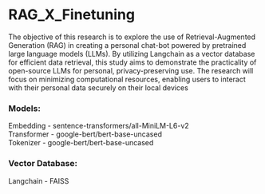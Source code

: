 # RAG_X_Finetuning
The objective of this research is to explore the use of Retrieval-Augmented Generation (RAG) in creating a personal chat-bot powered by pretrained large language models (LLMs). By utilizing Langchain as a vector database for efficient data retrieval, this study aims to demonstrate the practicality of open-source LLMs for personal, privacy-preserving use. The research will focus on minimizing computational resources, enabling users to interact with their personal data securely on their local devices

### Models:
Embedding - sentence-transformers/all-MiniLM-L6-v2 \
Transformer - google-bert/bert-base-uncased \
Tokenizer - google-bert/bert-base-uncased 

### Vector Database:
Langchain - FAISS

